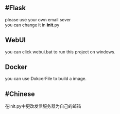 #Flask
----

please use your own email sever              
you can change it in __init__.py               
           
## WebUI
you can click webui.bat to run this project on windows.

## Docker
you can use DokcerFile to build a image.


#Chinese
----

在init.py中更改发信服务器为自己的邮箱              
              

